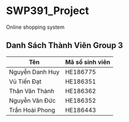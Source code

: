 # SWP391_Project
Online shopping system

## Danh Sách Thành Viên Group 3
| **Tên**          | **Mã số sinh viên** |
|------------------|---------------------|
| Nguyễn Danh Huy  | HE186775            |
| Vũ Tiến Đạt      | HE186351            |
| Thân Văn Thành   | HE186362            |
| Nguyễn Văn Đức   | HE186352            |
| Trần Hoài Phong  | HE186443            |